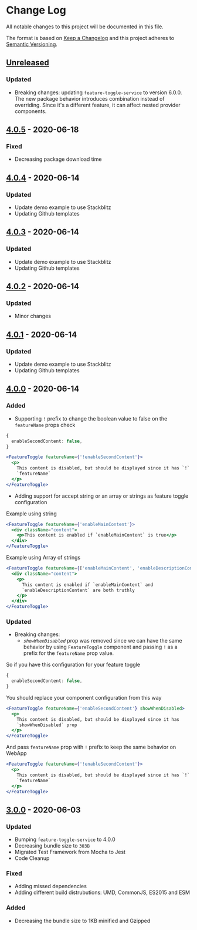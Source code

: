 # Change Log

All notable changes to this project will be documented in this file.

The format is based on [Keep a Changelog](http://keepachangelog.com/)
and this project adheres to [Semantic Versioning](http://semver.org/).

## [Unreleased][]

### Updated

- Breaking changes: updating `feature-toggle-service` to version 6.0.0. The new package behavior introduces combination instead of overriding. Since it's a different feature, it can affect nested provider components.

## [4.0.5][] - 2020-06-18

### Fixed

- Decreasing package download time

## [4.0.4][] - 2020-06-14

### Updated

- Update demo example to use Stackblitz
- Updating Github templates

## [4.0.3][] - 2020-06-14

### Updated

- Update demo example to use Stackblitz
- Updating Github templates

## [4.0.2][] - 2020-06-14

### Updated

- Minor changes

## [4.0.1][] - 2020-06-14

### Updated

- Update demo example to use Stackblitz
- Updating Github templates

## [4.0.0][] - 2020-06-14

### Added

- Supporting `!` prefix to change the boolean value to false on the `featureName` props check

```ts
{
  enableSecondContent: false,
}
```

```jsx
<FeatureToggle featureName={'!enableSecondContent'}>
  <p>
    This content is disabled, but should be displayed since it has `!` prefix at
    `featureName`
  </p>
</FeatureToggle>
```

- Adding support for accept string or an array or strings as feature toggle configuration

Example using string

```jsx
<FeatureToggle featureName={'enableMainContent'}>
  <div className="content">
    <p>This content is enabled if `enableMainContent` is true</p>
  </div>
</FeatureToggle>
```

Example using Array of strings

```jsx
<FeatureToggle featureName={['enableMainContent', 'enableDescriptionContent']}>
  <div className="content">
    <p>
      This content is enabled if `enableMainContent` and
      `enableDescriptionContent` are both truthly
    </p>
  </div>
</FeatureToggle>
```

### Updated

- Breaking changes:
  - _`showWhenDisabled`_ prop was removed since we can have the same behavior
    by using `FeatureToggle` component and passing `!` as a prefix for the
    `featureName` prop value.

So if you have this configuration for your feature toggle

```ts
{
  enableSecondContent: false,
}
```

You should replace your component configuration from this way

```jsx
<FeatureToggle featureName={'enableSecondContent'} showWhenDisabled>
  <p>
    This content is disabled, but should be displayed since it has
    `showWhenDisabled` prop
  </p>
</FeatureToggle>
```

And pass `featureName` prop with `!` prefix to keep the same behavior on WebApp

```jsx
<FeatureToggle featureName={'!enableSecondContent'}>
  <p>
    This content is disabled, but should be displayed since it has `!` prefix at
    `featureName`
  </p>
</FeatureToggle>
```

## [3.0.0][] - 2020-06-03

### Updated

- Bumping `feature-toggle-service` to 4.0.0
- Decreasing bundle size to `303B`
- Migrated Test Framework from Mocha to Jest
- Code Cleanup

### Fixed

- Adding missed dependencies
- Adding different build distrubutions: UMD, CommonJS, ES2015 and ESM

### Added

- Decreasing the bundle size to 1KB minified and Gzipped

[unreleased]: https://github.com/willmendesneto/reactor-feature-toggle/compare/v3.0.0...HEAD
[3.0.0]: https://github.com/willmendesneto/reactor-feature-toggle/tree/v3.0.0
[unreleased]: https://github.com/willmendesneto/reactor-feature-toggle/compare/v4.0.0...HEAD
[4.0.0]: https://github.com/willmendesneto/reactor-feature-toggle/tree/v4.0.0
[unreleased]: https://github.com/willmendesneto/reactor-feature-toggle/compare/v4.0.2...HEAD
[4.0.2]: https://github.com/willmendesneto/reactor-feature-toggle/compare/v4.0.1...v4.0.2
[4.0.1]: https://github.com/willmendesneto/reactor-feature-toggle/tree/v4.0.1
[unreleased]: https://github.com/willmendesneto/reactor-feature-toggle/compare/v4.0.3...HEAD
[4.0.3]: https://github.com/willmendesneto/reactor-feature-toggle/tree/v4.0.3
[unreleased]: https://github.com/willmendesneto/reactor-feature-toggle/compare/v4.0.3...HEAD
[unreleased]: https://github.com/willmendesneto/reactor-feature-toggle/compare/v4.0.4...HEAD
[4.0.4]: https://github.com/willmendesneto/reactor-feature-toggle/tree/v4.0.4
[unreleased]: https://github.com/willmendesneto/reactor-feature-toggle/compare/v4.0.5...HEAD
[4.0.5]: https://github.com/willmendesneto/reactor-feature-toggle/tree/v4.0.5
